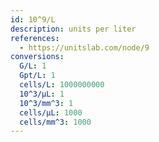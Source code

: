 ```yaml
---
id: 10^9/L
description: units per liter
references:
  - https://unitslab.com/node/9
conversions:
  G/L: 1
  Gpt/L: 1
  cells/L: 1000000000
  10^3/µL: 1
  10^3/mm^3: 1
  cells/µL: 1000
  cells/mm^3: 1000
---
```

